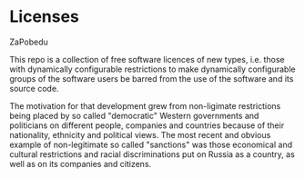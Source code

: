 # Licenses
ZaPobedu

This repo is a collection of free software licences of new types, i.e. those with dynamically configurable restrictions to make dynamically configurable groups of the software users be barred from the use of the software and its source code.

The motivation for that development grew from non-ligimate restrictions being placed by so called "democratic" Western governments and politicians on different people, companies and countries because of their nationality, ethnicity and political views.
The most recent and obvious example of non-legitimate so called "sanctions" was those economical and cultural restrictions and racial discriminations put on Russia as a country, as well as on its companies and citizens.
